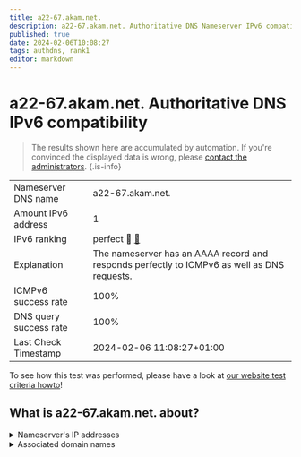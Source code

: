 ```yaml
---
title: a22-67.akam.net.
description: a22-67.akam.net. Authoritative DNS Nameserver IPv6 compatibility
published: true
date: 2024-02-06T10:08:27
tags: authdns, rank1
editor: markdown
---
```


# a22-67.akam.net. Authoritative DNS IPv6 compatibility

> The results shown here are accumulated by automation. If you're convinced the displayed data is wrong, please [contact the administrators](/howto/chat). 
{.is-info}




|   |   |
| - | - |
| Nameserver DNS name | a22-67.akam.net.
| Amount IPv6 address | 1
| IPv6 ranking | perfect :1st_place_medal: [🔗](/howto/ranking) |
| Explanation | The nameserver has an AAAA record and responds perfectly to ICMPv6 as well as DNS requests. |
| ICMPv6 success rate | 100%|
| DNS query success rate | 100% |
| Last Check Timestamp | 2024-02-06 11:08:27+01:00 |

To see how this test was performed, please have a look at [our website test criteria howto](/howto/testcriteria/authdns)!


## What is a22-67.akam.net. about?




<details>
<summary>Nameserver's IP addresses</summary>

2600:1480:7800::43

</details>



<details>
<summary>Associated domain names</summary>

store.steampowered.com

www.walmart.com

steamcommunity.com

</details>
